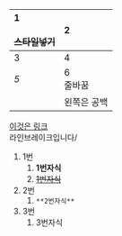 |1<br><br>~~스타일넣기~~<br>|2<br>|  
|:---|:---|
|3<br>|4<br>|  
|_5_<br>|6<br>줄바꿈<br>|  
||왼쪽은 공백<br>|  
  
[이것은 링크](https://nogi.co.kr/)  
라인브레이크입니다/  
  
  
1. 1번  
   1. **1번자식**  
   1. <ins>~~1번자식~~</ins>  
1. 2번  
   1. ```**2번자식**```  
1. 3번  
   1. 3번자식  
